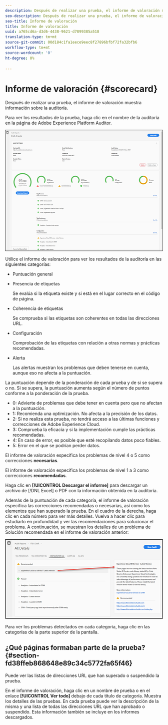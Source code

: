 ```yaml
---
description: Después de realizar una prueba, el informe de valoración muestra información sobre la auditoría.
seo-description: Después de realizar una prueba, el informe de valoración muestra información sobre la auditoría.
seo-title: Informe de valoración
title: Informe de valoración
uuid: a765cd6a-d3d6-4438-9621-d7899385a518
translation-type: tm+mt
source-git-commit: 00d184c1fa1eece9eec8f27896bfbf72fa32bfb6
workflow-type: tm+mt
source-wordcount: '0'
ht-degree: 0%

---
```



# Informe de valoración {#scorecard}

Después de realizar una prueba, el informe de valoración muestra información sobre la auditoría.

Para ver los resultados de la prueba, haga clic en el nombre de la auditoría en la página de Adobe Experience Platform Auditor.

![](assets/report.png)

Utilice el informe de valoración para ver los resultados de la auditoría en las siguientes categorías:

* Puntuación general
* Presencia de etiquetas

   Se evalúa si la etiqueta existe y si está en el lugar correcto en el código de página.
* Coherencia de etiquetas

   Se comprueba si las etiquetas son coherentes en todas las direcciones URL.
* Configuración

   Comprobación de las etiquetas con relación a otras normas y prácticas recomendadas.
* Alerta

   Las alertas muestran los problemas que deben tenerse en cuenta, aunque eso no afecta a la puntuación.

La puntuación depende de la ponderación de cada prueba y de si se supera o no. Si se supera, la puntuación aumenta según el número de puntos conforme a la ponderación de la prueba.

* 0: Advierte de problemas que debe tener en cuenta pero que no afectan a la puntuación.
* 1: Recomienda una optimización. No afecta a la precisión de los datos.
* 2: Si no realiza esta prueba, no tendrá acceso a las últimas funciones y correcciones de Adobe Experience Cloud.
* 3: Comprueba la eficacia y si la implementación cumple las prácticas recomendadas.
* 4: En caso de error, es posible que esté recopilando datos poco fiables.
* 5: Error en el que se podrían perder datos.

El informe de valoración especifica los problemas de nivel 4 o 5 como correcciones **necesarias**.

El informe de valoración especifica los problemas de nivel 1 a 3 como correcciones **recomendadas**.

Haga clic en **[!UICONTROL Descargar el informe]** para descargar un archivo de [!DNL Excel] o PDF con la información obtenida en la auditoría.

Además de la puntuación de cada categoría, el informe de valoración especifica las correcciones recomendadas o necesarias, así como los elementos que han superado la prueba. En el cuadro de la derecha, haga clic en cada número para ver más detalles. Vuelva a hacer clic para estudiarlo en profundidad y ver las recomendaciones para solucionar el problema. A continuación, se muestran los detalles de un problema de Solución recomendada en el informe de valoración anterior:

![](assets/report-issue-details.png)

Para ver los problemas detectados en cada categoría, haga clic en las categorías de la parte superior de la pantalla.

## ¿Qué páginas formaban parte de la prueba? {#section-fd38ffeb868648e89c34c5772fa65f46}

Puede ver las listas de direcciones URL que han superado o suspendido la prueba.

En el informe de valoración, haga clic en un nombre de prueba o en el enlace **[!UICONTROL Ver todo]** debajo de cada título de categoría. Muestra los detalles de las pruebas. En cada prueba puede ver la descripción de la misma y una lista de todas las direcciones URL que han aprobado o suspendido. Esta información también se incluye en los informes descargados.
